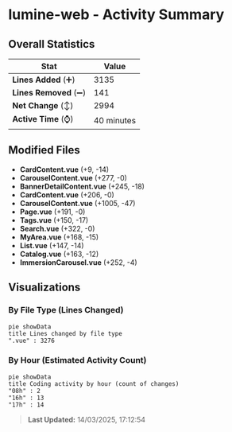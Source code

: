 # lumine-web - Activity Summary 

## Overall Statistics

| Stat                   | Value                                                             |
| ---------------------- | ----------------------------------------------------------------- |
| **Lines Added** (➕)   | 3135                                          |
| **Lines Removed** (➖) | 141                                        |
| **Net Change** (↕)    | 2994                |
| **Active Time** (⌚)   | 40 minutes |


## Modified Files
- **CardContent.vue** (+9, -14)
- **CarouselContent.vue** (+277, -0)
- **BannerDetailContent.vue** (+245, -18)
- **CardContent.vue** (+206, -0)
- **CarouselContent.vue** (+1005, -47)
- **Page.vue** (+191, -0)
- **Tags.vue** (+150, -17)
- **Search.vue** (+322, -0)
- **MyArea.vue** (+168, -15)
- **List.vue** (+147, -14)
- **Catalog.vue** (+163, -12)
- **ImmersionCarousel.vue** (+252, -4)

## Visualizations

### By File Type (Lines Changed)

```mermaid
pie showData
title Lines changed by file type
".vue" : 3276
```

### By Hour (Estimated Activity Count)

```mermaid
pie showData
title Coding activity by hour (count of changes)
"08h" : 2
"16h" : 13
"17h" : 14
```


> **Last Updated:** 14/03/2025, 17:12:54